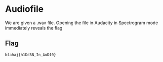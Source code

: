 # Audiofile

We are given a .wav file. Opening the file in Audacity in Spectrogram mode immediately reveals the flag



## Flag
  ```
  blahaj{h1Dd3N_In_AuD10}
  ```
